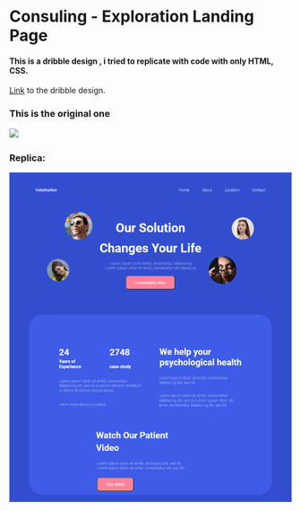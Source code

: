 # Consuling - Exploration Landing Page

#### This is a dribble design , i tried to replicate with code with only HTML, CSS.

[Link](https://dribbble.com/shots/14181588-Consuling-Exploration-Landing-Page) to the dribble design.

### This is the original one

![](https://cdn.dribbble.com/users/3081324/screenshots/14181588/media/79dce498e099c0b15251d63d2f3f86d3.png)

### Replica:

![](./screenshot/screenshot1.png)
